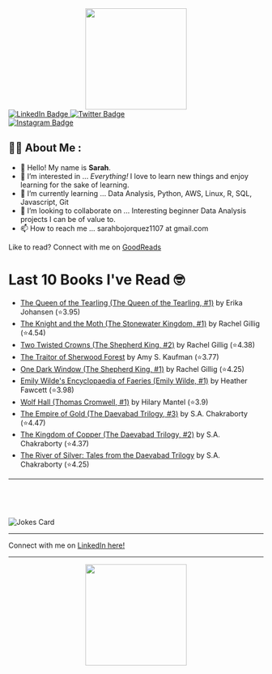 
<div id="header" align="center">
  <img src="https://media.giphy.com/media/h8mSIeTWzDFooj3hgT/giphy.gif" width="200"/>
</div>

<div id="badges">
  <a href="https://www.linkedin.com/in/sarahjbojorquez/">
    <img src="https://img.shields.io/badge/LinkedIn-blue?style=for-the-badge&logo=linkedin&logoColor=white" alt="LinkedIn Badge"/>
  </a>

  <a href="https://twitter.com/Sarahjbojorquez">
    <img src="https://img.shields.io/badge/Twitter-green?style=for-the-badge&logo=twitter&logoColor=white" alt="Twitter Badge"/>
  </a>
</div>

 <a href="https://www.instagram.com/sarahjbojorquez/">
    <img src="https://img.shields.io/badge/Instagram-blueviolet?style=for-the-badge&logo=Instagram&logoColor=white" alt="Instagram Badge"/>
  </a>
<div></div>
<div></div>

## :woman_technologist: About Me :

- 👋 Hello!  My name is **Sarah**.
- 👀 I’m interested in ... *Everything!* I love to learn new things and enjoy learning for the sake of learning.
- 🌱 I’m currently learning ... Data Analysis, Python, AWS, Linux, R, SQL, Javascript, Git
- 💞️ I’m looking to collaborate on ... Interesting beginner Data Analysis projects I can be of value to.
- 📫 How to reach me ... sarahbojorquez1107 at gmail.com

Like to read? Connect with me on <a href="https://www.goodreads.com/user/show/97230998-sarah-bojorquez-lopez">GoodReads</a>
<div></div>
<div></div>

# Last 10 Books I've Read 🤓
<!-- GOODREADS-LIST:START -->
- [The Queen of the Tearling (The Queen of the Tearling, #1)](https://www.goodreads.com/review/show/7595043028?utm_medium=api&utm_source=rss) by Erika Johansen (⭐️3.95)
- [The Knight and the Moth (The Stonewater Kingdom, #1)](https://www.goodreads.com/review/show/7595041867?utm_medium=api&utm_source=rss) by Rachel Gillig (⭐️4.54)
- [Two Twisted Crowns (The Shepherd King, #2)](https://www.goodreads.com/review/show/7595040196?utm_medium=api&utm_source=rss) by Rachel Gillig (⭐️4.38)
- [The Traitor of Sherwood Forest](https://www.goodreads.com/review/show/7570843134?utm_medium=api&utm_source=rss) by Amy S. Kaufman (⭐️3.77)
- [One Dark Window (The Shepherd King, #1)](https://www.goodreads.com/review/show/7570842407?utm_medium=api&utm_source=rss) by Rachel Gillig (⭐️4.25)
- [Emily Wilde's Encyclopaedia of Faeries (Emily Wilde, #1)](https://www.goodreads.com/review/show/7558365798?utm_medium=api&utm_source=rss) by Heather Fawcett (⭐️3.98)
- [Wolf Hall (Thomas Cromwell, #1)](https://www.goodreads.com/review/show/7400029048?utm_medium=api&utm_source=rss) by Hilary Mantel (⭐️3.9)
- [The Empire of Gold (The Daevabad Trilogy, #3)](https://www.goodreads.com/review/show/7554002141?utm_medium=api&utm_source=rss) by S.A. Chakraborty (⭐️4.47)
- [The Kingdom of Copper (The Daevabad Trilogy, #2)](https://www.goodreads.com/review/show/7554001786?utm_medium=api&utm_source=rss) by S.A. Chakraborty (⭐️4.37)
- [The River of Silver: Tales from the Daevabad Trilogy](https://www.goodreads.com/review/show/7554002275?utm_medium=api&utm_source=rss) by S.A. Chakraborty (⭐️4.25)
<!-- GOODREADS-LIST:END -->

---

<p>&nbsp;</p>
<p>&nbsp;</p>

<img src="https://readme-jokes.vercel.app/api?hideBorder&theme=cobalt&qColor=%23944bcc&aColor=%23bbdb51" alt="Jokes Card" />
<div></div>
<div></div>

---

Connect with me on [LinkedIn here!](https://www.linkedin.com/in/sarahjbojorquez/)


---

<div align="center">
  <img src="https://media.giphy.com/media/dU6iSeuBBsN9OpTg5P/giphy.gif" width="200"/>
</div>
